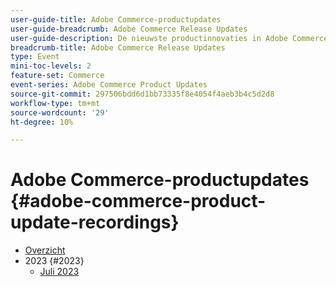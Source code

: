 ```yaml
---
user-guide-title: Adobe Commerce-productupdates
user-guide-breadcrumb: Adobe Commerce Release Updates
user-guide-description: De nieuwste productinnovaties in Adobe Commerce, gepresenteerd door het Adobe Commerce-productteam.
breadcrumb-title: Adobe Commerce Release Updates
type: Event
mini-toc-levels: 2
feature-set: Commerce
event-series: Adobe Commerce Product Updates
source-git-commit: 297506bdd6d1bb73335f8e4054f4aeb3b4c5d2d8
workflow-type: tm+mt
source-wordcount: '29'
ht-degree: 10%

---
```



# Adobe Commerce-productupdates {#adobe-commerce-product-update-recordings}

+ [Overzicht](overview.md)
+ 2023 {#2023}
   + [Juli 2023](2023/july2023.md)
